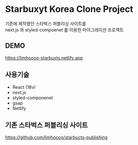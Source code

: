 # Starbuxyt Korea Clone Project

기존에 제작했던 스타벅스 퍼블리싱 사이트를<br>
next.js 와 styled-compoenet 를 이용한 마이그레이션 프로젝트

## DEMO

https://limhoooo-starbuxts.netlify.app<br/>

## 사용기술

- React (18v) <br>
- next.js
- styled-componenet<br>
- gsap<br>
- Netlify <br>

## 기존 스타벅스 퍼블리싱 사이트

https://github.com/limhoooo/starbucts-publishing
